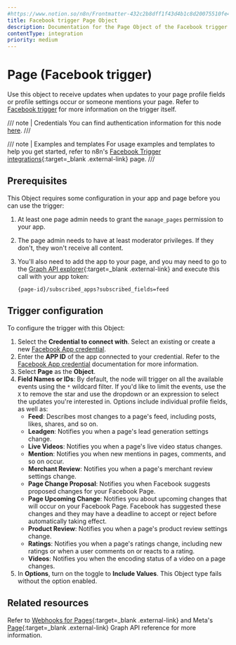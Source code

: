 ```yaml
---
#https://www.notion.so/n8n/Frontmatter-432c2b8dff1f43d4b1c8d20075510fe4
title: Facebook trigger Page Object
description: Documentation for the Page Object of the Facebook trigger node in n8n, a workflow automation platform. Includes configuration details.
contentType: integration
priority: medium
---
```


# Page (Facebook trigger)

Use this object to receive updates when updates to your page profile fields or profile settings occur or someone mentions your page. Refer to [Facebook trigger](/integrations/builtin/trigger-nodes/n8n-nodes-base.facebooktrigger/) for more information on the trigger itself.

/// note | Credentials
You can find authentication information for this node [here](/integrations/builtin/credentials/facebookapp/).
///

///  note  | Examples and templates
For usage examples and templates to help you get started, refer to n8n's [Facebook Trigger integrations](https://n8n.io/integrations/facebook-trigger/){:target=_blank .external-link} page.
///

## Prerequisites

This Object requires some configuration in your app and page before you can use the trigger:

1. At least one page admin needs to grant the `manage_pages` permission to your app.
1. The page admin needs to have at least moderator privileges. If they don't, they won't receive all content.
1. You'll also need to add the app to your page, and you may need to go to the [Graph API explorer](https://developers.facebook.com/tools/explorer/){:target=_blank .external-link} and execute this call with your app token:

    ```
    {page-id}/subscribed_apps?subscribed_fields=feed
    ```

## Trigger configuration

To configure the trigger with this Object:

1. Select the **Credential to connect with**. Select an existing or create a new [Facebook App credential](/integrations/builtin/credentials/facebookapp/).
1. Enter the **APP ID** of the app connected to your credential. Refer to the [Facebook App credential](/integrations/builtin/credentials/facebookapp/) documentation for more information.
1. Select **Page** as the **Object**.
1. **Field Names or IDs**: By default, the node will trigger on all the available events using the `*` wildcard filter. If you'd like to limit the events, use the `X` to remove the star and use the dropdown or an expression to select the updates you're interested in. Options include individual profile fields, as well as:
    * **Feed**: Describes most changes to a page's feed, including posts, likes, shares, and so on.
    * **Leadgen**: Notifies you when a page's lead generation settings change.
    * **Live Videos**: Notifies you when a page's live video status changes.
    * **Mention**: Notifies you when new mentions in pages, comments, and so on occur.
    * **Merchant Review**: Notifies you when a page's merchant review settings change.
    * **Page Change Proposal**: Notifies you when Facebook suggests proposed changes for your Facebook Page.
    * **Page Upcoming Change**: Notifies you about upcoming changes that will occur on your Facebook Page. Facebook has suggested these changes and they may have a deadline to accept or reject before automatically taking effect.
    * **Product Review**: Notifies you when a page's product review settings change.
    * **Ratings**: Notifies you when a page's ratings change, including new ratings or when a user comments on or reacts to a rating.
    * **Videos**: Notifies you when the encoding status of a video on a page changes.
1. In **Options**, turn on the toggle to **Include Values**. This Object type fails without the option enabled.

## Related resources

Refer to [Webhooks for Pages](https://developers.facebook.com/docs/graph-api/webhooks/getting-started/webhooks-for-pages){:target=_blank .external-link} and Meta's [Page](https://developers.facebook.com/docs/graph-api/webhooks/reference/page/){:target=_blank .external-link} Graph API reference for more information.
